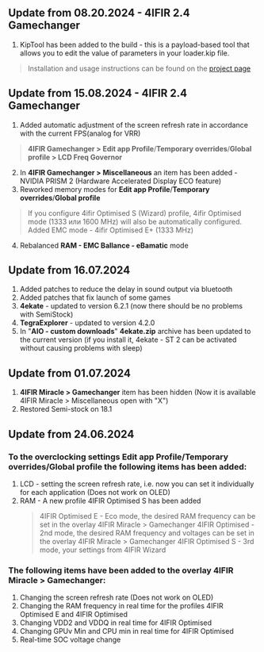 ##  Update from 08.20.2024 - 4IFIR 2.4 Gamechanger
1.  KipTool has been added to the build - this is a payload-based tool that allows you to edit the value of parameters in your loader.kip file.  
>Installation and usage instructions can be found on the [project page](https://github.com/kawaii-flesh/KipTool)

## Update from 15.08.2024 - 4IFIR 2.4 Gamechanger
1.  Added automatic adjustment of the screen refresh rate in accordance with the current FPS(analog for VRR)
> **4IFIR Gamechanger > Edit app Profile**/**Temporary overrides**/**Global profile > LCD Freq Governor**
2.  In **4IFIR Gamechanger > Miscellaneous** an item has been added - NVIDIA PRISM 2 (Hardware Accelerated Display ECO feature)
3.  Reworked memory modes for **Edit app Profile**/**Temporary overrides**/**Global profile**
>If you configure 4ifir Optimised S (Wizard) profile, 4ifir Optimised mode (1333 или 1600 MHz) will also be automatically configured.  
>Added EMC mode - 4ifir Optimised E+ (1333 MHz)
4.  Rebalanced **RAM - EMC Ballance - eBamatic**  mode

## Update from 16.07.2024 
1.  Added patches to reduce the delay in sound output via bluetooth
2.  Added patches that fix launch of some games
3.  **4ekate** - updated to version  6.2.1 (now there should be no problems with SemiStock)
4.  **TegraExplorer** - updated to version  4.2.0
5.  In "**AIO - custom downloads**" **4ekate.zip** archive has been updated to the current version (if you install it, 4ekate - ST 2 can be activated without causing problems with sleep)

## Update from 01.07.2024    
1.  **4IFIR Miracle > Gamechanger** item has been hidden (Now it is available 4IFIR Miracle > Miscellaneous open with "Х")  
2.  Restored Semi-stock on 18.1

## Update from 24.06.2024  

### To the overclocking settings **Edit app Profile**/**Temporary overrides**/**Global profile** the following items has been added:
1. LCD - setting the screen refresh rate, i.e. now you can set it individually for each application (Does not work on OLED)
2. RAM - A new profile 4IFIR Optimised S has been added
   >4IFIR Optimised E - Eco mode, the desired RAM frequency can be set in the overlay 4IFIR Miracle > Gamechanger
   >4IFIR Optimised - 2nd mode, the desired RAM frequency and voltages can be set in the overlay 4IFIR Miracle > Gamechanger
   >4IFIR Optimised S - 3rd mode, your settings from 4IFIR Wizard
   
### The following items have been added to the overlay **4IFIR Miracle > Gamechanger**:  
1. Changing the screen refresh rate (Does not work on OLED)
2. Changing the RAM frequency in real time for the profiles 4IFIR Optimised E and 4IFIR Optimised
3. Changing VDD2 and VDDQ in real time for 4IFIR Optimised
4. Changing GPUv Min and CPU min in real time for 4IFIR Optimised
5. Real-time SOC voltage change
